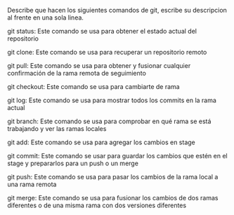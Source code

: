 Describe que hacen los siguientes comandos de git, escribe su descripcion al frente en una sola linea.

git status: Este comando se usa para obtener el estado actual del repositorio

git clone: Este comando se usa para recuperar un repositorio remoto

git pull: Este comando se usa para obtener y fusionar cualquier confirmación de la rama remota de seguimiento

git checkout: Este comando se usa para cambiarte de rama

git log: Este comando se usa para mostrar todos los commits en la rama actual

git branch: Este comando se usa para comprobar en qué rama se está trabajando y ver las ramas locales

git add: Este comando se usa para agregar los cambios en stage

git commit: Este comando se usar para guardar los cambios que estén en el stage y prepararlos para un push o un merge

git push: Este comando se usa para pasar los cambios de la rama local a una rama remota

git merge: Este comando se usa para fusionar los cambios de dos ramas diferentes o de una misma rama con dos versiones diferentes
